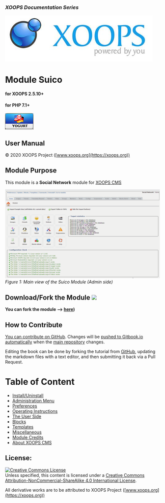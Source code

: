 ### _XOOPS Documentation Series_
![](en/assets/logoXoops.jpg)

# Module Suico
#### for XOOPS 2.5.10+

#### for PHP 7.1+
      
![](en/assets/logoModule.png)
            
## User Manual

© 2020 XOOPS Project ([www.xoops.org](https://xoops.org))   

## Module Purpose 

This module is a **Social Network** module for [XOOPS CMS](https://xoops.org)

![](en/assets/image001.png)
*Figure 1: Main view of the Suico Module (Admin side)*

## Download/Fork the Module ![](https://xoops.org/images/forkit.png) 

**You can fork the module --> [here](https://github.com/XoopsModules25x/suico))** 

## How to Contribute

[You can contribute on GitHub](https://github.com/XoopsDocs/suico-tutorial). Changes will be [pushed to Gitbook.io automatically](https://xoops.gitbook.io/suico-tutorial/) when the [main repository](https://github.com/XoopsDocs/suico-tutorial) changes.

Editing the book can be done by forking the tutorial from [GitHub](https://github.com/XoopsDocs/suico-tutorial), updating the markdown files with a text editor, and then submitting it back via a Pull Request.

# Table of Content

* [Install/Uninstall](en/book/1install.md)
* [Administration Menu](en/book/2administration.md)
* [Preferences](en/book/3preferences.md)
* [Operating Instructions](en/book/4operations.md)
* [The User Side](en/book/5userside.md)
* [Blocks](en/book/6blocks.md)
* [Templates](en/book/7templates.md)
* [Miscellaneous](en/book/8other.md) 
* [Module Credits](en/book/9credits.md)
* [About XOOPS CMS](en/book/10aboutxoops.md)

## License:

<a rel="license" href="http://creativecommons.org/licenses/by-nc-sa/4.0/"><img alt="Creative Commons License" style="border-width:0" src="https://i.creativecommons.org/l/by-nc-sa/4.0/88x31.png" /></a><br />Unless specified, this content is licensed under a <a rel="license" href="http://creativecommons.org/licenses/by-nc-sa/4.0/">Creative Commons Attribution-NonCommercial-ShareAlike 4.0 International License</a>.

All derivative works are to be attributed to XOOPS Project ([www.xoops.org](https://xoops.org))
